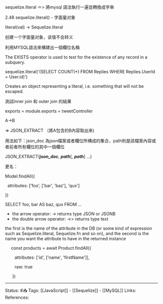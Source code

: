 sequelize.literal ＝> 將mysql 語法執行一遍並轉換成字串

  

2.48 sequelize.literal() - 字面量对象

literal(val) -> Sequelize.literal

创建一个字面量对象，该值不会转义

  

利用MYSQL語法來構建出一個欄位名稱

  

The EXISTS operator is used to test for the existence of any record in a subquery.

  

sequelize.literal('(SELECT COUNT(*) FROM Replies WHERE Replies.UserId = User.id)')

  

Creates an object representing a literal, i.e. something that will not be escaped.

  

  

  

  

  

測試inner join 和 outer join 的結果

  

exports = module.exports = tweetController

  

A->B 

=> JSON_EXTRACT （將A包含的B內容取出來)

  

用法如下：json_doc 為json檔案或者欄位所構成的集合，path則是該檔案內容或者前者所有欄位的其中一個欄位

JSON_EXTRACT(**_json_doc_**, **_path_**[, **_path_**] ...)

  

更名：

Model.findAll({

  attributes: ['foo', ['bar', 'baz'], 'qux']

})

SELECT foo, bar AS baz, qux FROM ...

  

  

-   the arrow operator: -> returns type JSON or JSONB
-   the double arrow operator: ->> returns type text

  

  

  

the first is the name of the attribute in the DB (or some kind of expression such as Sequelize.literal, Sequelize.fn and so on), and the second is the name you want the attribute to have in the returned instance

     const products = await Product.findAll({

        attributes: ['id', ['name', 'firstName']],

        raw: true

      })
	  
	  
---
Status: #📥 
Tags:
[[JavaScript]] - [[Sequelize]] - [[MySQL]]
Links:
References: